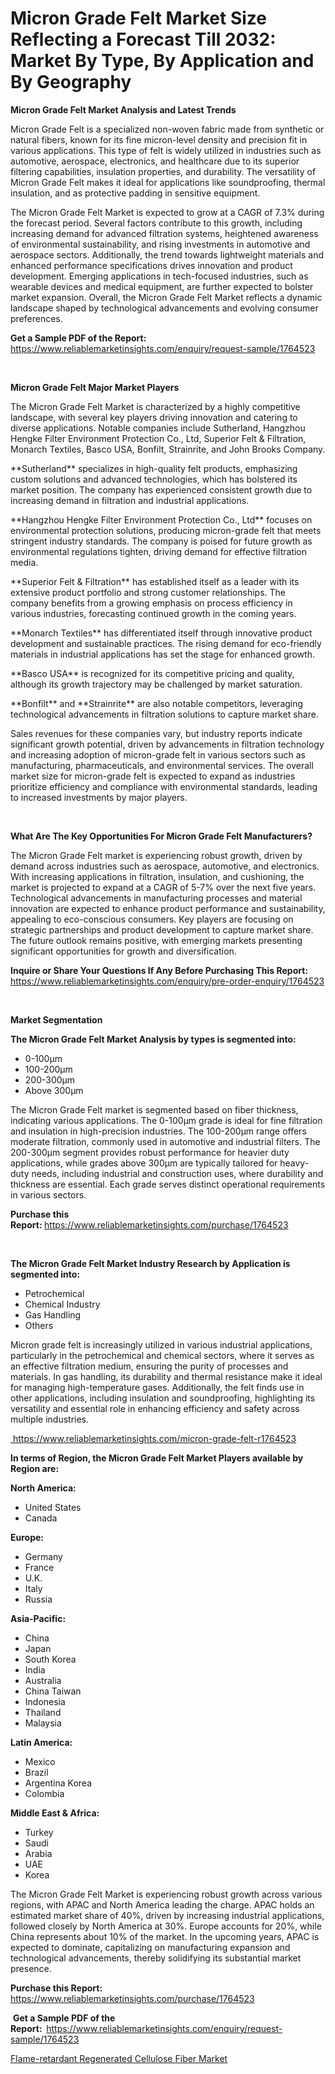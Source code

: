 <p><h1>Micron Grade Felt Market Size Reflecting a Forecast Till 2032: Market By Type, By Application and By Geography</h1></p><p><strong>Micron Grade Felt Market Analysis and Latest Trends</strong></p>
<p><p>Micron Grade Felt is a specialized non-woven fabric made from synthetic or natural fibers, known for its fine micron-level density and precision fit in various applications. This type of felt is widely utilized in industries such as automotive, aerospace, electronics, and healthcare due to its superior filtering capabilities, insulation properties, and durability. The versatility of Micron Grade Felt makes it ideal for applications like soundproofing, thermal insulation, and as protective padding in sensitive equipment.</p><p>The Micron Grade Felt Market is expected to grow at a CAGR of 7.3% during the forecast period. Several factors contribute to this growth, including increasing demand for advanced filtration systems, heightened awareness of environmental sustainability, and rising investments in automotive and aerospace sectors. Additionally, the trend towards lightweight materials and enhanced performance specifications drives innovation and product development. Emerging applications in tech-focused industries, such as wearable devices and medical equipment, are further expected to bolster market expansion. Overall, the Micron Grade Felt Market reflects a dynamic landscape shaped by technological advancements and evolving consumer preferences.</p></p>
<p><strong>Get a Sample PDF of the Report:&nbsp;</strong> <a href="https://www.reliablemarketinsights.com/enquiry/request-sample/1764523?utm_campaign=2210&utm_medium=2&utm_source=Github&utm_content=ia&utm_term=03042025&utm_id=micron-grade-felt">https://www.reliablemarketinsights.com/enquiry/request-sample/1764523</a></p>
<p>&nbsp;</p>
<p><strong>Micron Grade Felt Major Market Players</strong></p>
<p><p>The Micron Grade Felt Market is characterized by a highly competitive landscape, with several key players driving innovation and catering to diverse applications. Notable companies include Sutherland, Hangzhou Hengke Filter Environment Protection Co., Ltd, Superior Felt & Filtration, Monarch Textiles, Basco USA, Bonfilt, Strainrite, and John Brooks Company.</p><p>**Sutherland** specializes in high-quality felt products, emphasizing custom solutions and advanced technologies, which has bolstered its market position. The company has experienced consistent growth due to increasing demand in filtration and industrial applications.</p><p>**Hangzhou Hengke Filter Environment Protection Co., Ltd** focuses on environmental protection solutions, producing micron-grade felt that meets stringent industry standards. The company is poised for future growth as environmental regulations tighten, driving demand for effective filtration media.</p><p>**Superior Felt & Filtration** has established itself as a leader with its extensive product portfolio and strong customer relationships. The company benefits from a growing emphasis on process efficiency in various industries, forecasting continued growth in the coming years.</p><p>**Monarch Textiles** has differentiated itself through innovative product development and sustainable practices. The rising demand for eco-friendly materials in industrial applications has set the stage for enhanced growth. </p><p>**Basco USA** is recognized for its competitive pricing and quality, although its growth trajectory may be challenged by market saturation. </p><p>**Bonfilt** and **Strainrite** are also notable competitors, leveraging technological advancements in filtration solutions to capture market share.</p><p>Sales revenues for these companies vary, but industry reports indicate significant growth potential, driven by advancements in filtration technology and increasing adoption of micron-grade felt in various sectors such as manufacturing, pharmaceuticals, and environmental services. The overall market size for micron-grade felt is expected to expand as industries prioritize efficiency and compliance with environmental standards, leading to increased investments by major players.</p></p>
<p>&nbsp;</p>
<p><strong>What Are The Key Opportunities For Micron Grade Felt Manufacturers?</strong></p>
<p><p>The Micron Grade Felt market is experiencing robust growth, driven by demand across industries such as aerospace, automotive, and electronics. With increasing applications in filtration, insulation, and cushioning, the market is projected to expand at a CAGR of 5-7% over the next five years. Technological advancements in manufacturing processes and material innovation are expected to enhance product performance and sustainability, appealing to eco-conscious consumers. Key players are focusing on strategic partnerships and product development to capture market share. The future outlook remains positive, with emerging markets presenting significant opportunities for growth and diversification.</p></p>
<p><strong>Inquire or Share Your Questions If Any Before Purchasing This Report:</strong> <a href="https://www.reliablemarketinsights.com/enquiry/pre-order-enquiry/1764523?utm_campaign=2210&utm_medium=2&utm_source=Github&utm_content=ia&utm_term=03042025&utm_id=micron-grade-felt">https://www.reliablemarketinsights.com/enquiry/pre-order-enquiry/1764523</a></p>
<p>&nbsp;</p>
<p><strong>Market Segmentation</strong></p>
<p><strong>The Micron Grade Felt Market Analysis by types is segmented into:</strong></p>
<p><ul><li>0-100μm</li><li>100-200μm</li><li>200-300μm</li><li>Above 300μm</li></ul></p>
<p><p>The Micron Grade Felt market is segmented based on fiber thickness, indicating various applications. The 0-100μm grade is ideal for fine filtration and insulation in high-precision industries. The 100-200μm range offers moderate filtration, commonly used in automotive and industrial filters. The 200-300μm segment provides robust performance for heavier duty applications, while grades above 300μm are typically tailored for heavy-duty needs, including industrial and construction uses, where durability and thickness are essential. Each grade serves distinct operational requirements in various sectors.</p></p>
<p><strong>Purchase this Report:&nbsp;</strong><a href="https://www.reliablemarketinsights.com/purchase/1764523?utm_campaign=2210&utm_medium=2&utm_source=Github&utm_content=ia&utm_term=03042025&utm_id=micron-grade-felt">https://www.reliablemarketinsights.com/purchase/1764523</a></p>
<p>&nbsp;</p>
<p><strong>The Micron Grade Felt Market Industry Research by Application is segmented into:</strong></p>
<p><ul><li>Petrochemical</li><li>Chemical Industry</li><li>Gas Handling</li><li>Others</li></ul></p>
<p><p>Micron grade felt is increasingly utilized in various industrial applications, particularly in the petrochemical and chemical sectors, where it serves as an effective filtration medium, ensuring the purity of processes and materials. In gas handling, its durability and thermal resistance make it ideal for managing high-temperature gases. Additionally, the felt finds use in other applications, including insulation and soundproofing, highlighting its versatility and essential role in enhancing efficiency and safety across multiple industries.</p></p>
<p><a href="https://www.reliablemarketinsights.com/micron-grade-felt-r1764523?utm_campaign=2210&utm_medium=2&utm_source=Github&utm_content=ia&utm_term=03042025&utm_id=micron-grade-felt">&nbsp;https://www.reliablemarketinsights.com/micron-grade-felt-r1764523</a></p>
<p><strong>In terms of Region, the Micron Grade Felt Market Players available by Region are:</strong></p>
<p>
    <p> <strong> North America: </strong>
        <ul>
            <li>United States</li>
            <li>Canada</li>
        </ul>
        </p> 
    <p> <strong> Europe: </strong>
        <ul>
            <li>Germany</li>
            <li>France</li>
            <li>U.K.</li>
            <li>Italy</li>
            <li>Russia</li>
        </ul>
        </p> 
    <p> <strong> Asia-Pacific: </strong>
        <ul>
            <li>China</li>
            <li>Japan</li>
            <li>South Korea</li>
            <li>India</li>
            <li>Australia</li>
            <li>China Taiwan</li>
            <li>Indonesia</li>
            <li>Thailand</li>
            <li>Malaysia</li>
        </ul>
        </p> 
    <p> <strong> Latin America: </strong>
        <ul>
            <li>Mexico</li>
            <li>Brazil</li>
            <li>Argentina Korea</li>
            <li>Colombia</li>
        </ul>
        </p> 
    <p> <strong> Middle East & Africa: </strong>
        <ul>
            <li>Turkey</li>
            <li>Saudi</li>
            <li>Arabia</li>
            <li>UAE</li>
            <li>Korea</li>
        </ul>
    </p>
    </p>
<p><p>The Micron Grade Felt Market is experiencing robust growth across various regions, with APAC and North America leading the charge. APAC holds an estimated market share of 40%, driven by increasing industrial applications, followed closely by North America at 30%. Europe accounts for 20%, while China represents about 10% of the market. In the upcoming years, APAC is expected to dominate, capitalizing on manufacturing expansion and technological advancements, thereby solidifying its substantial market presence.</p></p>
<p><strong>Purchase this Report: </strong><a href="https://www.reliablemarketinsights.com/purchase/1764523?utm_campaign=2210&utm_medium=2&utm_source=Github&utm_content=ia&utm_term=03042025&utm_id=micron-grade-felt">https://www.reliablemarketinsights.com/purchase/1764523</a></p>
<p>&nbsp;<strong>Get a Sample PDF of the Report:&nbsp;&nbsp;</strong><a href="https://www.reliablemarketinsights.com/enquiry/request-sample/1764523?utm_campaign=2210&utm_medium=2&utm_source=Github&utm_content=ia&utm_term=03042025&utm_id=micron-grade-felt">https://www.reliablemarketinsights.com/enquiry/request-sample/1764523</a></p>
<p><strong></strong></p>
<p><p><a href="https://github.com/globismark/Market-Research-Report-List-6/blob/main/flame-retardant-regenerated-cellulose-fiber-market.md?utm_campaign=2210&utm_medium=2&utm_source=Github&utm_content=ia&utm_term=03042025&utm_id=micron-grade-felt">Flame-retardant Regenerated Cellulose Fiber Market</a></p></p>